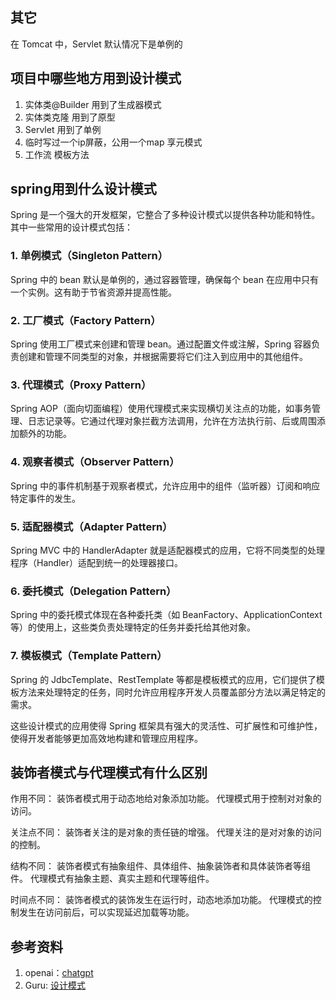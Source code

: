 ## 其它
在 Tomcat 中，Servlet 默认情况下是单例的

## 项目中哪些地方用到设计模式
1. 实体类@Builder 用到了生成器模式
2. 实体类克隆 用到了原型
3. Servlet 用到了单例
4. 临时写过一个ip屏蔽，公用一个map 享元模式
5. 工作流 模板方法

## spring用到什么设计模式
Spring 是一个强大的开发框架，它整合了多种设计模式以提供各种功能和特性。其中一些常用的设计模式包括：

### 1. 单例模式（Singleton Pattern）
Spring 中的 bean 默认是单例的，通过容器管理，确保每个 bean 在应用中只有一个实例。这有助于节省资源并提高性能。

### 2. 工厂模式（Factory Pattern）
Spring 使用工厂模式来创建和管理 bean。通过配置文件或注解，Spring 容器负责创建和管理不同类型的对象，并根据需要将它们注入到应用中的其他组件。

### 3. 代理模式（Proxy Pattern）
Spring AOP（面向切面编程）使用代理模式来实现横切关注点的功能，如事务管理、日志记录等。它通过代理对象拦截方法调用，允许在方法执行前、后或周围添加额外的功能。

### 4. 观察者模式（Observer Pattern）
Spring 中的事件机制基于观察者模式，允许应用中的组件（监听器）订阅和响应特定事件的发生。

### 5. 适配器模式（Adapter Pattern）
Spring MVC 中的 HandlerAdapter 就是适配器模式的应用，它将不同类型的处理程序（Handler）适配到统一的处理器接口。

### 6. 委托模式（Delegation Pattern）
Spring 中的委托模式体现在各种委托类（如 BeanFactory、ApplicationContext 等）的使用上，这些类负责处理特定的任务并委托给其他对象。

### 7. 模板模式（Template Pattern）
Spring 的 JdbcTemplate、RestTemplate 等都是模板模式的应用，它们提供了模板方法来处理特定的任务，同时允许应用程序开发人员覆盖部分方法以满足特定的需求。

这些设计模式的应用使得 Spring 框架具有强大的灵活性、可扩展性和可维护性，使得开发者能够更加高效地构建和管理应用程序。


## 装饰者模式与代理模式有什么区别
作用不同：
装饰者模式用于动态地给对象添加功能。
代理模式用于控制对对象的访问。

关注点不同：
装饰者关注的是对象的责任链的增强。
代理关注的是对对象的访问的控制。

结构不同：
装饰者模式有抽象组件、具体组件、抽象装饰者和具体装饰者等组件。
代理模式有抽象主题、真实主题和代理等组件。

时间点不同：
装饰者模式的装饰发生在运行时，动态地添加功能。
代理模式的控制发生在访问前后，可以实现延迟加载等功能。


## 参考资料
1. openai：[chatgpt](https://chat.openai.com/)
2. Guru: [设计模式](https://refactoringguru.cn/design-patterns/catalog)